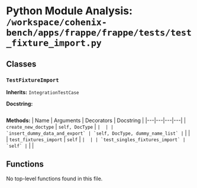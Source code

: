 # Python Module Analysis: `/workspace/cohenix-bench/apps/frappe/frappe/tests/test_fixture_import.py`

## Classes

### `TestFixtureImport`
**Inherits:** `IntegrationTestCase`


**Docstring:**
```

```

**Methods:**
| Name | Arguments | Decorators | Docstring |
|---|---|---|---|
| `create_new_doctype` | `self, DocType` | `` |  |
| `insert_dummy_data_and_export` | `self, DocType, dummy_name_list` | `` |  |
| `test_fixtures_import` | `self` | `` |  |
| `test_singles_fixtures_import` | `self` | `` |  |





## Functions

No top-level functions found in this file.
